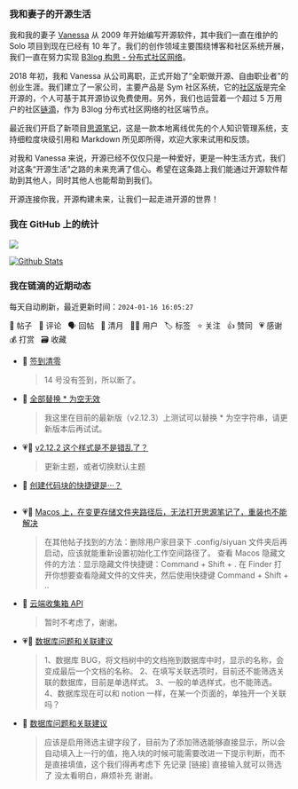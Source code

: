 ### 我和妻子的开源生活

我和我的妻子 [Vanessa](https://github.com/Vanessa219) 从 2009 年开始编写开源软件，其中我们一直在维护的 Solo 项目到现在已经有 10 年了。我们的创作领域主要围绕博客和社区系统开展，我们一直在努力实现 [B3log 构思 - 分布式社区网络](https://ld246.com/article/1546941897596)。

2018 年初，我和 Vanessa 从公司离职，正式开始了“全职做开源、自由职业者”的创业生涯。我们建立了一家公司，主要产品是 Sym 社区系统，它的[社区版](https://github.com/88250/symphony)是完全开源的，个人可基于其开源协议免费使用。另外，我们也运营着一个超过 5 万用户的社区[链滴](https://ld246.com)，作为 B3log 分布式社区网络的社区端节点。

最近我们开启了新项目[思源笔记](https://github.com/siyuan-note/siyuan)，这是一款本地离线优先的个人知识管理系统，支持细粒度块级引用和 Markdown 所见即所得，欢迎大家来试用和反馈。

对我和 Vanessa 来说，开源已经不仅仅只是一种爱好，更是一种生活方式，我们对这条“开源生活”之路的未来充满了信心。希望在这条路上我们能通过开源软件帮助到其他人，同时其他人也能帮助到我们。

开源连接你我，开源构建未来，让我们一起走进开源的世界！

### 我在 GitHub 上的统计

<a title="Hits" target="_blank" href="https://github.com/88250/88250"><img src="https://hits.b3log.org/88250/88250.svg"></a>

[![Github Stats](https://github-readme-stats.vercel.app/api?username=88250&theme=tokyonight&show_icons=true)](https://github.com/88250)

<!--events start -->

### 我在链滴的近期动态

每天自动刷新，最近更新时间：`2024-01-16 16:05:27`

📝 帖子 &nbsp; 💬 评论 &nbsp; 🗣 回帖 &nbsp; 🌙 清月 &nbsp; 👨‍💻 用户 &nbsp; 🏷️ 标签 &nbsp; ⭐️ 关注 &nbsp; 👍 赞同 &nbsp; 💗 感谢 &nbsp; 💰 打赏 &nbsp; 🗃 收藏

* 💬 [签到清零](https://ld246.com/article/1705365181825/comment/1705378890248#comments)

  > 14 号没有签到，所以断了。
* 💬 [全部替换 * 为空无效](https://ld246.com/article/1705238320721/comment/1705378728276#comments)

  > 我这里在目前的最新版（v2.12.3）上测试可以替换 * 为空字符串，请更新版本后再试试。
* 💗💬 [v2.12.2 这个样式是不是错乱了？](https://ld246.com/article/1705374156034/comment/1705374698685#comments)

  > 更新主题，或者切换默认主题
* 💬 [创建代码块的快捷键是···？](https://ld246.com/article/1705371306770/comment/1705373041246#comments)

  > ``` 后回车
* 💗💬 [Macos 上，在变更存储文件夹路径后，无法打开思源笔记了，重装也不能解决](https://ld246.com/article/1705371035369/comment/1705371429341#comments)

  > 在其他帖子找到的方法：删除用户家目录下 .config/siyuan 文件夹后再启动，应该就能重新设置初始化工作空间路径了。 查看 Macos 隐藏文件的方法：显示隐藏文件快捷键：Command + Shift + . 在 Finder 打开你想要查看隐藏文件的文件夹，然后使用快捷键 Command + Shift + ..
* 💬 [云端收集箱 API](https://ld246.com/article/1702457936898/comment/1705331798018#comments)

  > 暂时不考虑了，谢谢。
* 💗📝 [数据库问题和关联建议](https://ld246.com/article/1705285575470)

  > 1、数据库 BUG，将文档树中的文档拖到数据库中时，显示的名称，会变成最后一个文档的名称。 2、在填写关联选项时，目前还不能筛选关联的数据库，目前是单选样式。 3、一般的单选样式，也不能筛选。 4、数据库现在可以和 notion 一样，在某一个页面的，单独开一个关联吗？
* 💬 [数据库问题和关联建议](https://ld246.com/article/1705285575470/comment/1705331148441#comments)

  > 应该是启用筛选主键字段了，目前为了添加筛选能够直接显示，所以会自动填入上一行的值，拖入块的时候可能需要改进一下提示判断，而不是直接填值，这个我们得再考虑下 先记录 [链接] 直接输入就可以筛选了 没太看明白，麻烦补充 谢谢。


<!--events end -->
